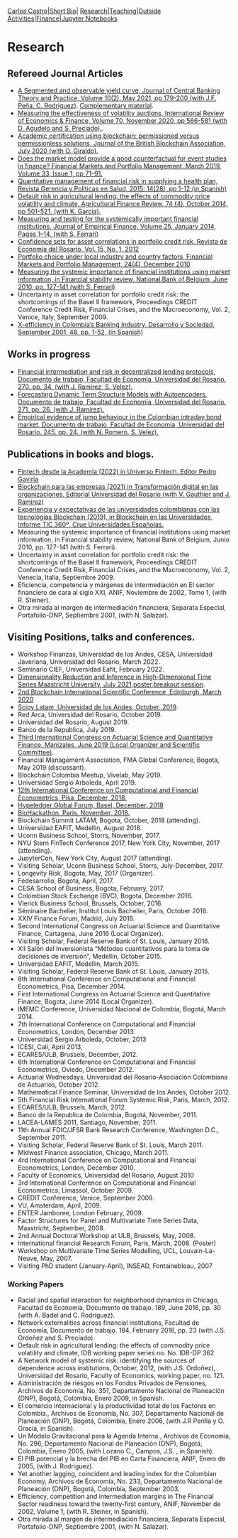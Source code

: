 [Carlos Castro](index.md)|[Short Bio](cv.md)| [Research](res.md)|[Teaching](teach.md)|[Outside Activities](Outside.md)|[Finance](Fin.md)|[Jupyter Notebooks](Jup.md)

# Research

## Refereed Journal Articles

* [A Segmented and observable yield curve, Journal of Central Banking Theory and Practice, Volume 10(2), May 2021, pp 179-200  (with J.F. Peña, C. Rodriguez)](https://doi.org/10.2478/jcbtp-2021-0019). [Complementary material](https://github.com/ccastroiragorri/ccastroiragorri.github.io/blob/master/ComplementaryTablesAsegmentedandobservableYieldCurve(2019).pdf).
* [Measuring the effectiveness of volatility auctions, International Review of Economics & Finance, Volume 70, November 2020, pp 566-581 (with D. Agudelo and S. Preciado).](https://doi.org/10.1016/j.iref.2020.06.024).
* [Academic certification using blockchain: permissioned versus permissionless solutions, Journal of the British Blockchain Association, July 2020 (with O. Giraldo).](https://doi.org/10.31585/jbba-3-2-(7)2020)
* [Does the market model provide a good counterfactual for event studies in finance? Financial Markets and Portfolio Management, March 2019, Volume 33, Issue 1, pp 71–91.](https://link.springer.com/article/10.1007/s11408-019-00325-4)
* [Quantitative management of financial risk in supplying a health plan, Revista Gerencia y Políticas en Salud, 2015: 14(28), pp 1-12 (in Spanish)]( http://dx.doi.org/10.11144/Javeriana.rgyps18-28.lacr.)
* [Default risk in agricultural lending, the effects of commodity price volatility and climate, Agricultural Finance Review, 74 (4), October 2014, pp 501-521. (with K. Garcia).](https://doi.org/10.1108/AFR-10-2013-0036 )
* [Measuring and testing for the systemically important financial institutions, Journal of Empirical Finance, Volume 25, January 2014, Pages 1–14, (with S. Ferrari)](https://doi.org/10.1016/j.jempfin.2013.10.009)
* [Confidence sets for asset correlations in portfolio credit risk, Revista de Economía del Rosario, Vol. 15, No. 1, 2012](http://repository.urosario.edu.co/handle/10336/11217)
* [Portfolio choice under local industry and country factors, Financial Markets and Portfolio Management, 24(4), December 2010](https://doi.org/10.1007/s11408-010-0143-9)
* [Measuring the systemic importance of financial institutions using market information, in Financial stability review, National Bank of Belgium, June 2010, pp. 127-141 (with S. Ferrari)](https://www.nbb.be/doc/ts/publications/fsr/fsr_2010_en.pdf)
* Uncertainty in asset correlation for portfolio credit risk: the shortcomings of the Basel II framework, Proceedings CREDIT Conference Credit Risk, Financial Crises, and the Macroeconomy, Vol. 2, Venice, Italy, September 2009.
* [X-efficiency in Colombia’s Banking Industry, Desarrollo y Sociedad, September 2001, 48, pp. 1-52, (in Spanish)](https://economia.uniandes.edu.co/images/archivos/pdfs/Articulos_Revista_Desarrollo_y_Sociedad/Articulo48_4.pdf)

## Works in progress

* [Financial intermediation and risk in decentralized lending protocols, Documento de trabajo, Facultad de Economía, Universidad del Rosario. 270. pp. 34. (with J. Ramirez, S. Velez).](https://ideas.repec.org/p/col/000092/019420.html)
* [Forecasting Dynamic Term Structure Models with Autoencoders, Documento de trabajo, Facultad de Economía, Universidad del Rosario. 271. pp. 26. (with J. Ramirez).](https://repository.urosario.edu.co/handle/10336/31955)
* [Empirical evidence of jump behaviour in the Colombian intraday bond market, Documento de trabajo, Facultad de Economía, Universidad del Rosario. 245. pp. 24. (with N. Romero, S. Velez).](https://ideas.repec.org/p/col/000092/018098.html)

## Publications in books and blogs.

* [Fintech desde la Academia (2022) in Universo Fintech. Editor Pedro Gaviria](https://universofintech.armatuvaca.com/)
* [Blockchain para las empresas (2021) in Transformación digital en las organizaciones, Editorial Universidad del Rosario (with V. Gauthier and J. Ramirez)](https://editorial.urosario.edu.co/catalog/product/view/id/6982/s/gpd-transformacion-digital-en-las-organizaciones-9789587848342-6276a6efa4125/)
* [Experiencia y expectativas de las universidades colombianas con las tecnologías Blockchain (2019), in Blockchain en las Universidades,  Informe TIC 360º, Crue Universidades Españolas.](https://tic.crue.org/publicado-el-informe-blockchain/)
* Measuring the systemic importance of financial institutions using market information, in Financial stability review, National Bank of Belgium, Junio 2010, pp. 127-141 (with S. Ferrari).
* Uncertainty in asset correlation for portfolio credit risk: the shortcomings of the Basel II framework, Proceedings CREDIT Conference Credit Risk, Financial Crises, and the Macroeconomy, Vol. 2, Venecia, Italia, Septiembre 2009.
* Eficiencia, competencia y márgenes de intermediación en El sector financiero de cara al siglo XXI, ANIF, Noviembre de 2002, Tomo 1, (with R. Steiner).
* Otra mirada al margen de intermediación financiera, Separata Especial, Portafolio-DNP, Septiembre 2001, (with N. Salazar).

## Visiting Positions, talks and conferences.
* Workshop Finanzas, Universidad de los Andes, CESA, Universidad Javeriana, Universidad del Rosario, March 2022.
*	Seminario CIEF, Universidad Eafit, February 2022.
* [Dimensionality Reduction and Inference in High-Dimensional Time Series
Maastricht University, July 2021](https://sbe.maastrichtuniversity.nl/hdts2020/programme/),[poster](https://github.com/ccastroiragorri/ccastroiragorri.github.io/blob/master/Forecasting%20Dynamic%20Term%20Structure%20Models%20with%20Autoencoders%20(2021)%20Poster.pdf),[breakout session](https://github.com/ccastroiragorri/ccastroiragorri.github.io/blob/master/Forecasting%20Dynamic%20Term%20Structure%20Models%20with%20Autoencoders%20(2021)%20breakout%20session.pdf).
* [2nd Blockchain International Scientific Conference, Edinburgh, March 2020](https://jbba.scholasticahq.com/article/12587-conference-proceedings-of-2nd-blockchain-international-scientific-conference-isc2020)
* [Scipy Latam, Universidad de los Andes, October, 2019](https://conf.scipyla.org/ponentes/carlos-castro/). 
* Red Arca, Universidad del Rosario, October 2019.
* Universidad del Rosario, August 2019.
* Banco de la Republica, July 2019.
* [Third International Congress on Actuarial Science and Quantitative Finance, Manizales, June 2019 (Local Organizer and Scientific Committee)](http://icasqf2019.icasqf.org/).
* Financial Management Association, FMA Global Conference, Bogota, May 2019 (discussant).
* Blockchain Colombia Meetup, Vivelab, May 2019.
* Universidad Sergio Arboleda, April 2019.
* [12th International Conference on Computational and Financial Econometrics, Pisa, December, 2018.](http://www.cfenetwork.org/CFE2018/)
* [Hypeledger Global Forum, Basel, December, 2018](https://www.youtube.com/watch?v=r2BGzIsB4ww&feature=youtu.be)
* [BioHackathon, Paris, November, 2018.](https://bh2018paris.info/projects)
* Blockchain Summit LATAM, Bogota, October, 2018 (attending).
* Universidad EAFIT, Medellin, August 2018.
* Uconn Business School, Storrs, November, 2017.
* NYU Stern FinTech Conference 2017, New York City, November, 2017 (attending).
* JupyterCon, New York City, August 2017 (attending).
* Visiting Scholar, Uconn Business School, Storrs, July-December, 2017.
*	Longevity Risk, Bogota, May, 2017 (Organizer).
*	Fedesarrollo, Bogota, April, 2017.
*	CESA School of Business, Bogota, February, 2017.
*	Colombian Stock Exchange (BVC), Bogota, December 2016.
*	Vlerick Business School, Brussels, October, 2016.
*	Séminaire Bachelier, Institut Louis Bachelier, Paris, October 2016.
*	XXIV Finance Forum, Madrid, July 2016.
*	Second International Congress on Actuarial Science and Quantitative Finance, Cartagena, June 2016 (Local Organizer).
*	Visiting Scholar, Federal Reserve Bank of St. Louis, January 2016.
*	XII Salón del Inversionista “Métodos cuantitativos para la toma de decisiones de inversión”, Medellín, October 2015.
*	Universidad EAFIT, Medellin, March 2015.
*	Visiting Scholar, Federal Reserve Bank of St. Louis, January 2015.
*	8th International Conference on Computational and Financial Econometrics, Pisa, December 2014.
*	First International Congress on Actuarial Science and Quantitative Finance, Bogota, June 2014 (Local Organizer).
*	IMEMC Conference, Universidad Nacional de Colombia, Bogotá, March 2014.
*	7th International Conference on Computational and Financial Econometrics,   London, December 2013.
*	Universidad Sergio Arboleda, October, 2013
*	ICESI, Cali, April 2013,
*	ECARES/ULB, Brussels, December, 2012.
*	6th International Conference on Computational and Financial Econometrics, Oviedo, December 2012.
*	Actuarial Wednesdays, Universidad del Rosario-Asociación Colombiana de Actuarios, October 2012.
*	Mathematical Finance Seminar, Universidad de los Andes, October 2012.
*	5th Financial Risk International Forum Systemic Risk, Paris, March, 2012.
*	ECARES/ULB, Brussels, March, 2012.
*	Banco de la Republica de Colombia, Bogotá, November, 2011.
*	LACEA-LAMES 2011, Santiago, November, 2011.
*	11th Annual FDIC/JFSR Bank Research Conference, Washington D.C., September 2011.
*	Visiting Scholar, Federal Reserve Bank of St. Louis, March 2011.
*	Midwest Finance association, Chicago, March 2011.
*	4rd International Conference on Computational and Financial Econometrics,     London, December 2010.
*	Faculty of Economics, Universidad del Rosario, August 2010
*	3rd International Conference on Computational and Financial Econometrics, Limassol, October 2009.
*	CREDIT Conference, Venice, September 2009.
*	VU, Amsterdam, April, 2009.
*	ENTER Jamboree, London February, 2009.
*	Factor Structures for Panel and Multivariate Time Series Data, Maastricht, September, 2008.
*	2nd Annual Doctoral Workshop at ULB, Brussels, May, 2008.
*	International financial Research Forum, Paris, March, 2008. (Poster)
*	Workshop on Multivariate Time Series Modelling, UCL, Louvain-La-Neuve, May, 2007.
* Visiting PhD student (January-April), INSEAD, Fontainebleau, 2007

### Working Papers

*	Racial and spatial interaction for neighborhood dynamics in Chicago, Facultad de Economía, Documento de trabajo. 189, June 2016, pp. 30 (with A. Badel and C. Rodriguez).
*	Network externalities across financial institutions, Facultad de Economía, Documento de trabajo. 184, February 2016, pp. 23 (with J.S. Ordoñez and S. Preciado).
*	Default risk in agricultural lending: the effects of commodity price volatility and climate, IDB working paper series no. No. IDB-DP 362
*	A Network model of systemic risk: identifying the sources of dependence across institutions, October, 2012, (with J.S. Ordoñez), Universidad del Rosario, Faculty of Economics, working paper, no. 121.
*	Administración de riesgos en los Fondos Privados de Pensiones, Archivos de Economía, No. 351, Departamento Nacional de Planeación (DNP), Bogotá, Colombia, Enero 2009, in Spanish.
*	El comercio internacional y la productividad total de los Factores en Colombia., Archivos de Economía, No. 307, Departamento Nacional de Planeación (DNP), Bogotá, Colombia, Enero 2006, (with J.R Perilla y O. Gracia, in Spanish).
*	Un Modelo Gravitacional para la Agenda Interna., Archivos de Economía, No. 296, Departamento Nacional de Planeación (DNP), Bogotá, Colombia, Enero 2005, (with Lozano C., Campos, J.S. , in Spanish).
*	El PIB potencial y la brecha del PIB en Carta Financiera, ANIF, Enero de 2005, (with J. Rodriguez).
*	Yet another lagging, coincident and leading index for the Colombian Economy, Archivos de Economía, No. 233, Departamento Nacional de Planeación (DNP), Bogotá, Colombia, September 2003.
*	Efficiency, competition and intermediation margins in The Financial Sector readiness toward the twenty-first century, ANIF, November de 2002, Volume 1, (with R. Steiner, in Spanish).
*	Otra mirada al margen de intermediación financiera, Separata Especial, Portafolio-DNP, Septiembre 2001, (with N. Salazar).

